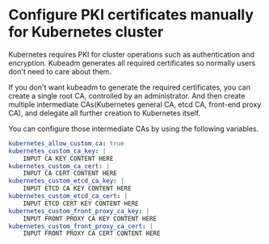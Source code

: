 # Configure PKI certificates manually for Kubernetes cluster
Kubernetes requires PKI for cluster operations such as authentication and
encryption. Kubeadm generates all required certificates so normally users don't
need to care about them.

If you don't want kubeadm to generate the required certificates, you can create
a single root CA, controlled by an administrator. And then create multiple
intermediate CAs(Kubernetes general CA, etcd CA, front-end proxy CA), and delegate
all further creation to Kubernetes itself.

You can configure those intermediate CAs by using the following variables.

```yaml
kubernetes_allow_custom_ca: true
kubernetes_custom_ca_key: |
    INPUT CA KEY CONTENT HERE
kubernetes_custom_ca_cert: |
    INPUT CA CERT CONTENT HERE
kubernetes_custom_etcd_ca_key: |
    INPUT ETCD CA KEY CONTENT HERE
kubernetes_custom_etcd_ca_cert: |
    INPUT ETCD CERT KEY CONTENT HERE
kubernetes_custom_front_proxy_ca_key: |
    INPUT FRONT PROXY CA KEY CONTENT HERE
kubernetes_custom_front_proxy_ca_cert: |
    INPUT FRONT PROXY CA CERT CONTENT HERE
```
